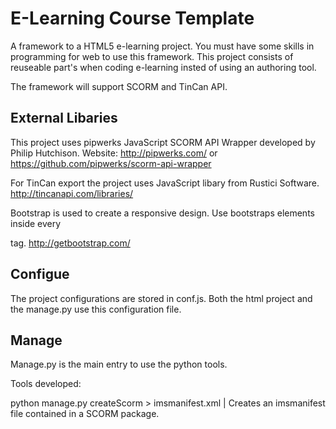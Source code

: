 E-Learning Course Template
========================
A framework to a HTML5 e-learning project. You must have some skills
in programming for web to use this framework. This project consists of
reuseable part's when coding e-learning insted of using an authoring tool.

The framework will support SCORM and TinCan API. 

External Libaries 
-----------------
This project uses pipwerks JavaScript SCORM API Wrapper developed by
Philip Hutchison. Website: http://pipwerks.com/ or https://github.com/pipwerks/scorm-api-wrapper

For TinCan export the project uses JavaScript libary from Rustici Software.
http://tincanapi.com/libraries/

Bootstrap is used to create a responsive design.
Use bootstraps elements inside every <div class="slide"> tag. 
http://getbootstrap.com/



Configue
---------
The project configurations are stored in conf.js. 
Both the html project and the manage.py use this
configuration file. 


Manage
------
Manage.py is the main entry to use the python tools. 

Tools developed:

python manage.py createScorm > imsmanifest.xml
| Creates an imsmanifest file contained in a SCORM package. 


